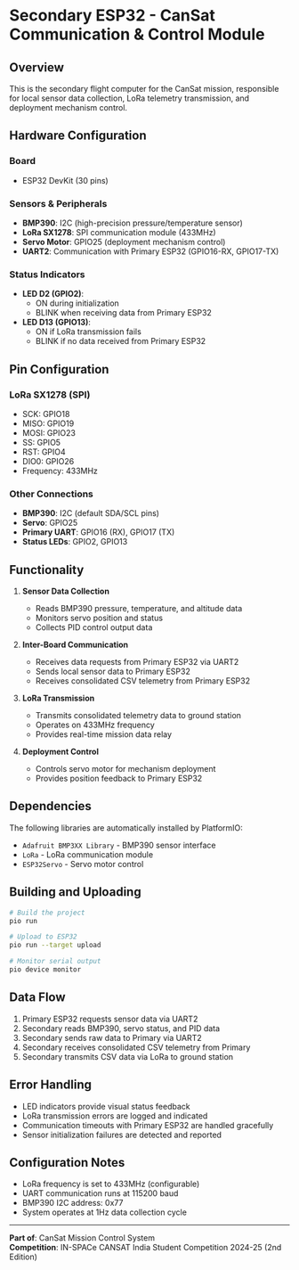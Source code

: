 # Secondary ESP32 - CanSat Communication & Control Module

## Overview
This is the secondary flight computer for the CanSat mission, responsible for local sensor data collection, LoRa telemetry transmission, and deployment mechanism control.

## Hardware Configuration

### Board
- ESP32 DevKit (30 pins)

### Sensors & Peripherals
- **BMP390**: I2C (high-precision pressure/temperature sensor)
- **LoRa SX1278**: SPI communication module (433MHz)
- **Servo Motor**: GPIO25 (deployment mechanism control)
- **UART2**: Communication with Primary ESP32 (GPIO16-RX, GPIO17-TX)

### Status Indicators
- **LED D2 (GPIO2)**: 
  - ON during initialization
  - BLINK when receiving data from Primary ESP32
- **LED D13 (GPIO13)**:
  - ON if LoRa transmission fails
  - BLINK if no data received from Primary ESP32

## Pin Configuration

### LoRa SX1278 (SPI)
- SCK: GPIO18
- MISO: GPIO19
- MOSI: GPIO23
- SS: GPIO5
- RST: GPIO4
- DIO0: GPIO26
- Frequency: 433MHz

### Other Connections
- **BMP390**: I2C (default SDA/SCL pins)
- **Servo**: GPIO25
- **Primary UART**: GPIO16 (RX), GPIO17 (TX)
- **Status LEDs**: GPIO2, GPIO13

## Functionality

1. **Sensor Data Collection**
   - Reads BMP390 pressure, temperature, and altitude data
   - Monitors servo position and status
   - Collects PID control output data

2. **Inter-Board Communication**
   - Receives data requests from Primary ESP32 via UART2
   - Sends local sensor data to Primary ESP32
   - Receives consolidated CSV telemetry from Primary ESP32

3. **LoRa Transmission**
   - Transmits consolidated telemetry data to ground station
   - Operates on 433MHz frequency
   - Provides real-time mission data relay

4. **Deployment Control**
   - Controls servo motor for mechanism deployment
   - Provides position feedback to Primary ESP32

## Dependencies

The following libraries are automatically installed by PlatformIO:
- `Adafruit BMP3XX Library` - BMP390 sensor interface
- `LoRa` - LoRa communication module
- `ESP32Servo` - Servo motor control

## Building and Uploading

```bash
# Build the project
pio run

# Upload to ESP32
pio run --target upload

# Monitor serial output
pio device monitor
```

## Data Flow

1. Primary ESP32 requests sensor data via UART2
2. Secondary reads BMP390, servo status, and PID data
3. Secondary sends raw data to Primary via UART2
4. Secondary receives consolidated CSV telemetry from Primary
5. Secondary transmits CSV data via LoRa to ground station

## Error Handling

- LED indicators provide visual status feedback
- LoRa transmission errors are logged and indicated
- Communication timeouts with Primary ESP32 are handled gracefully
- Sensor initialization failures are detected and reported

## Configuration Notes

- LoRa frequency is set to 433MHz (configurable)
- UART communication runs at 115200 baud
- BMP390 I2C address: 0x77
- System operates at 1Hz data collection cycle

---

**Part of**: CanSat Mission Control System  
**Competition**: IN-SPACe CANSAT India Student Competition 2024-25 (2nd Edition)
